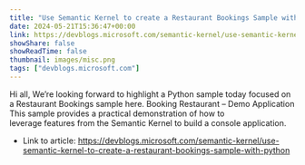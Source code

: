 ```yaml
---
title: "Use Semantic Kernel to create a Restaurant Bookings Sample with Python"
date: 2024-05-21T15:36:47+00:00
link: https://devblogs.microsoft.com/semantic-kernel/use-semantic-kernel-to-create-a-restaurant-bookings-sample-with-python
showShare: false
showReadTime: false
thumbnail: images/misc.png
tags: ["devblogs.microsoft.com"]
---
```

Hi all, We’re looking forward to highlight a Python sample today focused on a Restaurant Bookings sample here. Booking Restaurant – Demo Application This sample provides a practical demonstration of how to leverage features from the Semantic Kernel to build a console application.

- Link to article: https://devblogs.microsoft.com/semantic-kernel/use-semantic-kernel-to-create-a-restaurant-bookings-sample-with-python